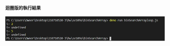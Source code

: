#### 迴圈版的執行結果
<img src="https://github.com/syuan0327/se109a/blob/master/binSearchArray/loop.JPG?raw=true">
